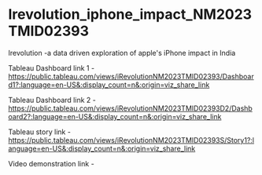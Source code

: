 # Irevolution_iphone_impact_NM2023TMID02393
Irevolution -a data driven exploration of apple's iPhone impact in India 


Tableau Dashboard link 1 -https://public.tableau.com/views/iRevolutionNM2023TMID02393/Dashboard1?:language=en-US&:display_count=n&:origin=viz_share_link

Tableau Dashboard link 2 -https://public.tableau.com/views/iRevolutionNM2023TMID02393D2/Dashboard2?:language=en-US&:display_count=n&:origin=viz_share_link

Tableau story link -https://public.tableau.com/views/iRevolutionNM2023TMID02393S/Story1?:language=en-US&:display_count=n&:origin=viz_share_link

Video demonstration link -
